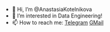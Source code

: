 - 👋 Hi, I’m @AnastasiaKotelnikova
- 👀 I’m interested in Data Engineering!
- 📫 How to reach me:
    [Telegram](https://t.me/nsktlnkv)
    [GMail](https://mail.google.com/mail/u/?authuser=nsktlnkv@gmail.com)
    


<!---
AnastasiaKotelnikova/AnastasiaKotelnikova is a ✨ special ✨ repository because its `README.md` (this file) appears on your GitHub profile.
You can click the Preview link to take a look at your changes.
--->
